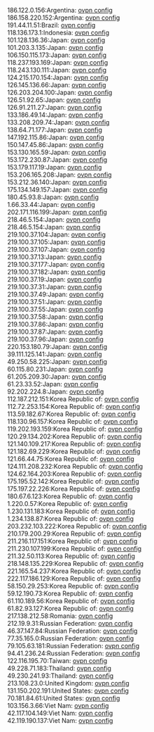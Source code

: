 186.122.0.156:Argentina: [ovpn config](vpn/186_122_0_156.ovpn)  
186.158.220.152:Argentina: [ovpn config](vpn/186_158_220_152.ovpn)  
191.44.11.51:Brazil: [ovpn config](vpn/191_44_11_51.ovpn)  
118.136.173.1:Indonesia: [ovpn config](vpn/118_136_173_1.ovpn)  
101.128.136.36:Japan: [ovpn config](vpn/101_128_136_36.ovpn)  
101.203.3.135:Japan: [ovpn config](vpn/101_203_3_135.ovpn)  
106.150.115.173:Japan: [ovpn config](vpn/106_150_115_173.ovpn)  
118.237.193.169:Japan: [ovpn config](vpn/118_237_193_169.ovpn)  
118.243.130.111:Japan: [ovpn config](vpn/118_243_130_111.ovpn)  
124.215.170.154:Japan: [ovpn config](vpn/124_215_170_154.ovpn)  
126.145.136.66:Japan: [ovpn config](vpn/126_145_136_66.ovpn)  
126.203.204.100:Japan: [ovpn config](vpn/126_203_204_100.ovpn)  
126.51.92.65:Japan: [ovpn config](vpn/126_51_92_65.ovpn)  
126.91.211.27:Japan: [ovpn config](vpn/126_91_211_27.ovpn)  
133.186.49.14:Japan: [ovpn config](vpn/133_186_49_14.ovpn)  
133.208.209.74:Japan: [ovpn config](vpn/133_208_209_74.ovpn)  
138.64.71.177:Japan: [ovpn config](vpn/138_64_71_177.ovpn)  
147.192.115.86:Japan: [ovpn config](vpn/147_192_115_86.ovpn)  
150.147.45.86:Japan: [ovpn config](vpn/150_147_45_86.ovpn)  
153.130.165.59:Japan: [ovpn config](vpn/153_130_165_59.ovpn)  
153.172.230.87:Japan: [ovpn config](vpn/153_172_230_87.ovpn)  
153.179.117.19:Japan: [ovpn config](vpn/153_179_117_19.ovpn)  
153.206.165.208:Japan: [ovpn config](vpn/153_206_165_208.ovpn)  
153.212.36.140:Japan: [ovpn config](vpn/153_212_36_140.ovpn)  
175.134.149.157:Japan: [ovpn config](vpn/175_134_149_157.ovpn)  
180.45.93.8:Japan: [ovpn config](vpn/180_45_93_8.ovpn)  
1.66.33.44:Japan: [ovpn config](vpn/1_66_33_44.ovpn)  
202.171.116.199:Japan: [ovpn config](vpn/202_171_116_199.ovpn)  
218.46.5.154:Japan: [ovpn config](vpn/218_46_5_154.ovpn)  
218.46.5.154:Japan: [ovpn config](vpn/218_46_5_154.ovpn)  
219.100.37.104:Japan: [ovpn config](vpn/219_100_37_104.ovpn)  
219.100.37.105:Japan: [ovpn config](vpn/219_100_37_105.ovpn)  
219.100.37.107:Japan: [ovpn config](vpn/219_100_37_107.ovpn)  
219.100.37.13:Japan: [ovpn config](vpn/219_100_37_13.ovpn)  
219.100.37.177:Japan: [ovpn config](vpn/219_100_37_177.ovpn)  
219.100.37.182:Japan: [ovpn config](vpn/219_100_37_182.ovpn)  
219.100.37.19:Japan: [ovpn config](vpn/219_100_37_19.ovpn)  
219.100.37.31:Japan: [ovpn config](vpn/219_100_37_31.ovpn)  
219.100.37.49:Japan: [ovpn config](vpn/219_100_37_49.ovpn)  
219.100.37.51:Japan: [ovpn config](vpn/219_100_37_51.ovpn)  
219.100.37.55:Japan: [ovpn config](vpn/219_100_37_55.ovpn)  
219.100.37.58:Japan: [ovpn config](vpn/219_100_37_58.ovpn)  
219.100.37.86:Japan: [ovpn config](vpn/219_100_37_86.ovpn)  
219.100.37.87:Japan: [ovpn config](vpn/219_100_37_87.ovpn)  
219.100.37.96:Japan: [ovpn config](vpn/219_100_37_96.ovpn)  
220.153.180.79:Japan: [ovpn config](vpn/220_153_180_79.ovpn)  
39.111.125.141:Japan: [ovpn config](vpn/39_111_125_141.ovpn)  
49.250.58.225:Japan: [ovpn config](vpn/49_250_58_225.ovpn)  
60.115.80.231:Japan: [ovpn config](vpn/60_115_80_231.ovpn)  
61.205.209.30:Japan: [ovpn config](vpn/61_205_209_30.ovpn)  
61.23.33.52:Japan: [ovpn config](vpn/61_23_33_52.ovpn)  
92.202.224.8:Japan: [ovpn config](vpn/92_202_224_8.ovpn)  
112.187.212.151:Korea Republic of: [ovpn config](vpn/112_187_212_151.ovpn)  
112.72.253.154:Korea Republic of: [ovpn config](vpn/112_72_253_154.ovpn)  
113.59.182.67:Korea Republic of: [ovpn config](vpn/113_59_182_67.ovpn)  
118.130.96.157:Korea Republic of: [ovpn config](vpn/118_130_96_157.ovpn)  
119.202.193.159:Korea Republic of: [ovpn config](vpn/119_202_193_159.ovpn)  
120.29.134.202:Korea Republic of: [ovpn config](vpn/120_29_134_202.ovpn)  
121.140.109.217:Korea Republic of: [ovpn config](vpn/121_140_109_217.ovpn)  
121.182.69.229:Korea Republic of: [ovpn config](vpn/121_182_69_229.ovpn)  
121.66.44.75:Korea Republic of: [ovpn config](vpn/121_66_44_75.ovpn)  
124.111.208.232:Korea Republic of: [ovpn config](vpn/124_111_208_232.ovpn)  
124.62.164.203:Korea Republic of: [ovpn config](vpn/124_62_164_203.ovpn)  
175.195.52.142:Korea Republic of: [ovpn config](vpn/175_195_52_142.ovpn)  
175.197.22.226:Korea Republic of: [ovpn config](vpn/175_197_22_226.ovpn)  
180.67.6.123:Korea Republic of: [ovpn config](vpn/180_67_6_123.ovpn)  
1.220.0.57:Korea Republic of: [ovpn config](vpn/1_220_0_57.ovpn)  
1.230.131.183:Korea Republic of: [ovpn config](vpn/1_230_131_183.ovpn)  
1.234.138.87:Korea Republic of: [ovpn config](vpn/1_234_138_87.ovpn)  
203.232.103.222:Korea Republic of: [ovpn config](vpn/203_232_103_222.ovpn)  
210.179.200.29:Korea Republic of: [ovpn config](vpn/210_179_200_29.ovpn)  
211.216.117.151:Korea Republic of: [ovpn config](vpn/211_216_117_151.ovpn)  
211.230.107.199:Korea Republic of: [ovpn config](vpn/211_230_107_199.ovpn)  
211.32.50.113:Korea Republic of: [ovpn config](vpn/211_32_50_113.ovpn)  
218.148.135.229:Korea Republic of: [ovpn config](vpn/218_148_135_229.ovpn)  
221.165.54.237:Korea Republic of: [ovpn config](vpn/221_165_54_237.ovpn)  
222.117.186.129:Korea Republic of: [ovpn config](vpn/222_117_186_129.ovpn)  
58.150.29.253:Korea Republic of: [ovpn config](vpn/58_150_29_253.ovpn)  
59.12.190.73:Korea Republic of: [ovpn config](vpn/59_12_190_73.ovpn)  
61.110.189.56:Korea Republic of: [ovpn config](vpn/61_110_189_56.ovpn)  
61.82.93.127:Korea Republic of: [ovpn config](vpn/61_82_93_127.ovpn)  
217.138.212.58:Romania: [ovpn config](vpn/217_138_212_58.ovpn)  
212.19.9.31:Russian Federation: [ovpn config](vpn/212_19_9_31.ovpn)  
46.37.147.84:Russian Federation: [ovpn config](vpn/46_37_147_84.ovpn)  
77.35.165.0:Russian Federation: [ovpn config](vpn/77_35_165_0.ovpn)  
79.105.63.181:Russian Federation: [ovpn config](vpn/79_105_63_181.ovpn)  
94.41.236.24:Russian Federation: [ovpn config](vpn/94_41_236_24.ovpn)  
122.116.195.70:Taiwan: [ovpn config](vpn/122_116_195_70.ovpn)  
49.228.71.183:Thailand: [ovpn config](vpn/49_228_71_183.ovpn)  
49.230.241.93:Thailand: [ovpn config](vpn/49_230_241_93.ovpn)  
213.108.23.0:United Kingdom: [ovpn config](vpn/213_108_23_0.ovpn)  
131.150.202.191:United States: [ovpn config](vpn/131_150_202_191.ovpn)  
70.181.84.61:United States: [ovpn config](vpn/70_181_84_61.ovpn)  
103.156.3.66:Viet Nam: [ovpn config](vpn/103_156_3_66.ovpn)  
42.117.104.149:Viet Nam: [ovpn config](vpn/42_117_104_149.ovpn)  
42.119.190.137:Viet Nam: [ovpn config](vpn/42_119_190_137.ovpn)  
